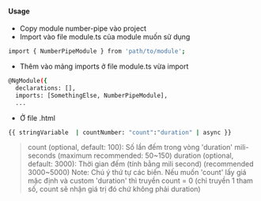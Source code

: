 #### Usage

- Copy module number-pipe vào project
- Import vào file module.ts của module muốn sử dụng

```sh
import { NumberPipeModule } from 'path/to/module';
```

- Thêm vào mảng imports ở file module.ts vừa import

```sh
@NgModule({
  declarations: [],
  imports: [SomethingElse, NumberPipeModule],
  ...
```

- Ở file .html

```sh
{{ stringVariable  | countNumber: "count":"duration" | async }}
```

> count (optional, default: 100): Số lần đếm trong vòng 'duration' mili-seconds (maximum recommended: 50~150)
> duration (optional, default: 3000): Thời gian đếm (tính bằng mili second) (recommended 3000~5000)
> Note: Chú ý thứ tự các biến. Nếu muốn 'count' lấy giá mặc định và custom 'duration' thì truyền count = 0 (chỉ truyền 1 tham số, count sẽ nhận giá trị đó chứ không phải duration)
